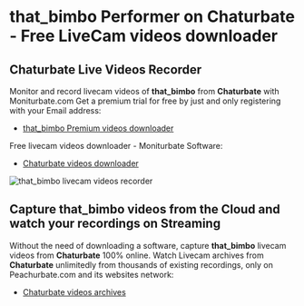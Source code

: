# that_bimbo Performer on Chaturbate - Free LiveCam videos downloader

## Chaturbate Live Videos Recorder

Monitor and record livecam videos of **that_bimbo** from **Chaturbate** with Moniturbate.com
Get a premium trial for free by just and only registering with your Email address:
* [that_bimbo Premium videos downloader](https://moniturbate.com/request-demo-licence-key.html)

Free livecam videos downloader - Moniturbate Software:
* [Chaturbate videos downloader](https://moniturbate.com/moniturbate-download-software.html)

![that_bimbo livecam videos recorder](https://peachurnet.com/templates/moniturbate-software.png)


## Capture that_bimbo videos from the Cloud and watch your recordings on Streaming

Without the need of downloading a software, capture **that_bimbo** livecam videos from **Chaturbate** 100% online.
Watch Livecam archives from **Chaturbate** unlimitedly from thousands of existing recordings, only on Peachurbate.com and its websites network:
* [Chaturbate videos archives](https://peachurnet.com/)